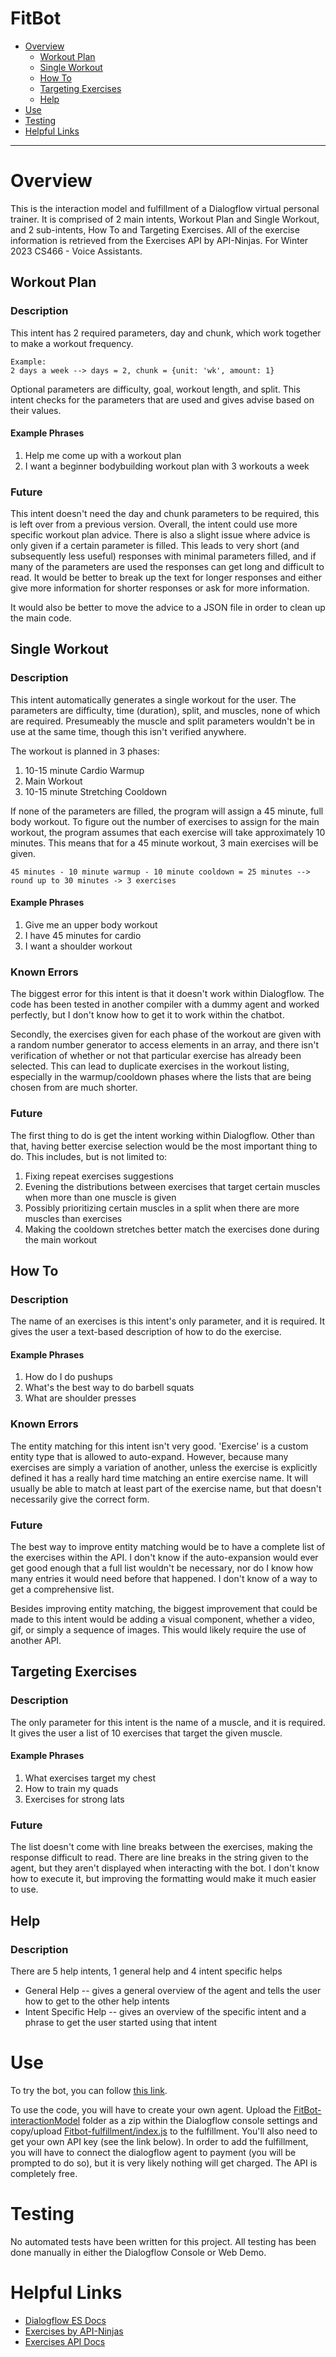 # FitBot
- [Overview](#overview)
  - [Workout Plan](#workout-plan)
  - [Single Workout](#single-workout)
  - [How To](#how-to)
  - [Targeting Exercises](#targeting-exercises)
  - [Help](#help)
- [Use](#use)
- [Testing](#testing)
- [Helpful Links](#helpful-links)
--------------
# Overview
This is the interaction model and fulfillment of a Dialogflow virtual personal trainer. It is comprised of 2 main intents, Workout Plan and Single Workout, and 2 sub-intents, How To and Targeting Exercises. All of  the exercise information is retrieved from the Exercises API by API-Ninjas. For Winter 2023 CS466 - Voice Assistants.

## Workout Plan
### Description
This intent has 2 required parameters, day and chunk, which work together to make a workout frequency. 
```
Example:
2 days a week --> days = 2, chunk = {unit: 'wk', amount: 1}
```
Optional parameters are difficulty, goal, workout length, and split. This intent checks for the parameters that are used and gives advise based on their values. 
#### Example Phrases
1. Help me come up with a workout plan
2. I want a beginner bodybuilding workout plan with 3 workouts a week
### Future 
This intent doesn't need the day and chunk parameters to be required, this is left over from a previous version. Overall, the intent could use more specific workout plan advice. There is also a slight issue where advice is only given if a certain parameter is filled. This leads to very short (and subsequently less useful) responses with minimal parameters filled, and if many of the parameters are used the responses can get long and difficult to read. It would be better to break up the text for longer responses and either give more information for shorter responses or ask for more information. 

It would also be better to move the advice to a JSON file in order to clean up the main code. 

## Single Workout
### Description
This intent automatically generates a single workout for the user. The parameters are difficulty, time (duration), split, and muscles, none of which are required. Presumeably the muscle and split parameters wouldn't be in use at the same time, though this isn't verified anywhere. 

The workout is planned in 3 phases:
1. 10-15 minute Cardio Warmup
2. Main Workout
3. 10-15 minute Stretching Cooldown

If none of the parameters are filled, the program will assign a 45 minute, full body workout. To figure out the number of exercises to assign for the main workout, the program assumes that each exercise will take approximately 10 minutes. This means that for a 45 minute workout, 3 main exercises will be given.
```
45 minutes - 10 minute warmup - 10 minute cooldown = 25 minutes --> round up to 30 minutes -> 3 exercises
```
#### Example Phrases
1. Give me an upper body workout
2. I have 45 minutes for cardio
3. I want a shoulder workout
### Known Errors
The biggest error for this intent is that it doesn't work within Dialogflow. The code has been tested in another compiler with a dummy agent and worked perfectly, but I don't know how to get it to work within the chatbot. 

Secondly, the exercises given for each phase of the workout are given with a random number generator to access elements in an array, and there isn't verification of whether or not that particular exercise has already been selected. This can lead to duplicate exercises in the workout listing, especially in the warmup/cooldown phases where the lists that are being chosen from are much shorter. 
### Future
The first thing to do is get the intent working within Dialogflow. Other than that, having better exercise selection would be the most important thing to do. This includes, but is not limited to:
1. Fixing repeat exercises suggestions
2. Evening the distributions between exercises that target certain muscles when more than one muscle is given
3. Possibly prioritizing certain muscles in a split when there are more muscles than exercises
4. Making the cooldown stretches better match the exercises done during the main workout

## How To
### Description
The name of an exercises is this intent's only parameter, and it is required. It gives the user a text-based description of how to do the exercise. 
#### Example Phrases
1. How do I do pushups
2. What's the best way to do barbell squats
3. What are shoulder presses
### Known Errors
The entity matching for this intent isn't very good. 'Exercise' is a custom entity type that is allowed to auto-expand. However, because many exercises are simply a variation of another, unless the exercise is explicitly defined it has a really hard time matching an entire exercise name. It will usually be able to match at least part of the exercise name, but that doesn't necessarily give the correct form. 
### Future
The best way to improve entity matching would be to have a complete list of the exercises within the API. I don't know if the auto-expansion would ever get good enough that a full list wouldn't be necessary, nor do I know how many entries it would need before that happened. I don't know of a way to get a comprehensive list. 

Besides improving entity matching, the biggest improvement that could be made to this intent would be adding a visual component, whether a video, gif, or simply a sequence of images. This would likely require the use of another API. 

## Targeting Exercises
### Description
The only parameter for this intent is the name of a muscle, and it is required. It gives the user a list of 10 exercises that target the given muscle.
#### Example Phrases
1. What exercises target my chest
2. How to train my quads
3. Exercises for strong lats
### Future
The list doesn't come with line breaks between the exercises, making the response difficult to read. There are line breaks in the string given to the agent, but they aren't displayed when interacting with the bot. I don't know how to execute it, but improving the formatting would make it much easier to use. 

## Help
### Description
There are 5 help intents, 1 general help and 4 intent specific helps
* General Help -- gives a general overview of the agent and tells the user how to get to the other help intents
* Intent Specific Help -- gives an overview of the specific intent and a phrase to get the user started using that intent

# Use
To try the bot, you can follow [this link](https://bot.dialogflow.com/35696ed9-14b6-4ba0-ba62-f2c23334ac2c). 

To use the code, you will have to create your own agent. 
Upload the [FitBot-interactionModel](/FitBot-interactionModel) folder as a zip within the Dialogflow console settings and copy/upload [Fitbot-fulfillment/index.js](/FitBot-fulfillment/index.js) to the fulfillment. You'll also need to get your own API key (see the link below). In order to add the fulfillment, you will have to connect the dialogflow agent to payment (you will be prompted to do so), but it is very likely nothing will get charged. The API is completely free. 

# Testing
No automated tests have been written for this project. All testing has been done manually in either the Dialogflow Console or Web Demo. 

# Helpful Links
* [Dialogflow ES Docs](https://cloud.google.com/dialogflow/es/docs)
* [Exercises by API-Ninjas](https://rapidapi.com/apininjas/api/exercises-by-api-ninjas)
* [Exercises API Docs](https://rapidapi.com/apininjas/api/exercises-by-api-ninjas)
